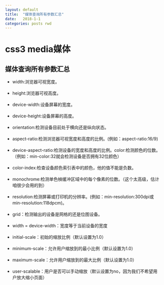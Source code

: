 ```yaml
---
layout: default
title:  "媒体查询所有参数汇总"
date:   2018-1-1
categories: posts rwd
---
```



# css3 media媒体








## 媒体查询所有参数汇总
- width:浏览器可视宽度。<br><br>
- height:浏览器可视高度。<br><br>
- device-width:设备屏幕的宽度。<br><br>
- device-height:设备屏幕的高度。<br><br>
- orientation:检测设备目前处于横向还是纵向状态。<br><br>
- aspect-ratio:检测浏览器可视宽度和高度的比例。(例如：aspect-ratio:16/9)<br><br>
- device-aspect-ratio:检测设备的宽度和高度的比例。color:检测颜色的位数。（例如：min-color:32就会检测设备是否拥有32位颜色）<br><br>
- color-index:检查设备颜色索引表中的颜色，他的值不能是负数。<br><br>
- monochrome:检测单色楨缓冲区域中的每个像素的位数。（这个太高级，估计咱很少会用的到）<br><br>
- resolution:检测屏幕或打印机的分辨率。(例如：min-resolution:300dpi或min-resolution:118dpcm)。<br><br>
- grid：检测输出的设备是网格的还是位图设备。<br><br>
- width = device-width：宽度等于当前设备的宽度<br><br>
- initial-scale：初始的缩放比例（默认设置为1.0）  <br><br>
- minimum-scale：允许用户缩放到的最小比例（默认设置为1.0）  <br>  <br>
- maximum-scale：允许用户缩放到的最大比例（默认设置为1.0） <br>  <br>
- user-scalable：用户是否可以手动缩放（默认设置为no，因为我们不希望用户放大缩小页面） 
